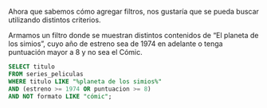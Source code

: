 Ahora que sabemos cómo agregar filtros, nos gustaría que se pueda buscar utilizando distintos criterios. 

Armamos un filtro donde se muestran distintos contenidos de “El planeta de los simios”, cuyo año de estreno sea de 1974 en adelante o tenga puntuación mayor a 8 y no sea el Cómic. 

```sql
SELECT titulo
FROM series_peliculas
WHERE titulo LIKE "%planeta de los simios%"
AND (estreno >= 1974 OR puntuacion >= 8) 
AND NOT formato LIKE "cómic";
```

<div
  class='mu-sql-table'
  data-name='series_peliculas'
  data-columns='["titulo", "formato", "creador", "estreno", "puntuacion"]'
  data-rows='[
    ["El planeta de los simios", "Novela", "Pierre Boulle", 1963, 9.8], 
    ["El planeta de los simios", "Película", "Franklin Schaffner", 1968, 7.9],
    ["Escape del plantea de los simios", "Película", "Arthur P. Jacobs", 1971, 6.5],
    ["Conquista del planeta de los simios", "Película", "Arthur P. Jacobs", 1972, 6.7], 
    ["La batalla por el planeta de los simios", "Película", "Arthur P. Jacobs", 1973, 8.6],
    ["El planeta de los simios", "Serie", "	Mort Abraham", 1974, 7],
    ["Regreso al planeta de los simios", "Serie", "DePatie-Freleng Enterprises", 1975, 7.4],
    ["El planeta de los simios", "Cómic", "El planeta de los simios franquicia", 1975, 8.2],
    ["El planeta de los simios", "Película", "Tim Burton", 2001, 8],
    ["El planeta de los simios: evolución", "Película", "Rupert Wyatt", 2011, 7.8],
    ["El planeta de los simios: confrontación", "Película", "Matt Reeves", 2014, 9], 
    ["La guerra del planeta de los simios", "Película", "Matt Reeves", 2017, 9.5]
  ]'>
</div>

